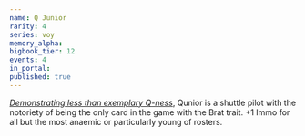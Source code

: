 ```yaml
---
name: Q Junior
rarity: 4
series: voy
memory_alpha:
bigbook_tier: 12
events: 4
in_portal:
published: true
---
```


[_Demonstrating less than exemplary Q-ness_](https://www.youtube.com/watch?v=i4FGvMdhG80), Qunior is a shuttle pilot with the notoriety of being the only card in the game with the Brat trait. +1 Immo for all but the most anaemic or particularly young of rosters.
